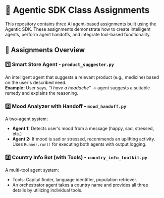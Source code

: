 # 🤖 Agentic SDK Class Assignments

This repository contains three AI agent-based assignments built using the Agentic SDK. These assignments demonstrate how to create intelligent agents, perform agent handoffs, and integrate tool-based functionality.

## 📂 Assignments Overview

### 1️⃣ Smart Store Agent - `product_suggester.py`
An intelligent agent that suggests a relevant product (e.g., medicine) based on the user's described need.  
**Example:** User says, *“I have a headache”* → agent suggests a suitable remedy and explains the reasoning.

### 2️⃣ Mood Analyzer with Handoff - `mood_handoff.py`
A two-agent system:
- **Agent 1:** Detects user's mood from a message (happy, sad, stressed, etc.)
- **Agent 2:** If mood is sad or stressed, recommends an uplifting activity.
Uses `Runner.run()` for executing both agents with output logging.

### 3️⃣ Country Info Bot (with Tools) - `country_info_toolkit.py`
A multi-tool agent system:
- Tools: Capital finder, language identifier, population retriever.
- An orchestrator agent takes a country name and provides all three details by utilizing individual tools.
